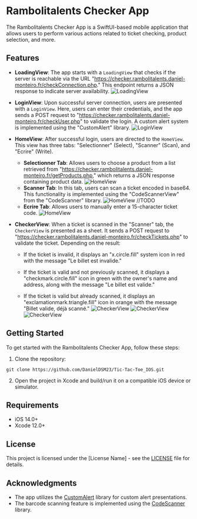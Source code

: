# Rambolitalents Checker App

The Rambolitalents Checker App is a SwiftUI-based mobile application that allows users to perform various actions related to ticket checking, product selection, and more.

## Features

- **LoadingView**: The app starts with a `LoadingView` that checks if the server is reachable via the URL "https://checker.rambolitalents.daniel-monteiro.fr/checkConnection.php." This endpoint returns a JSON response to indicate server availability. 
![LoadingView](https://i.ibb.co/xjFbpr4/Loading-View.png)

- **LoginView**: Upon successful server connection, users are presented with a `LoginView`. Here, users can enter their credentials, and the app sends a POST request to "https://checker.rambolitalents.daniel-monteiro.fr/checkUser.php" to validate the login. A custom alert system is implemented using the "CustomAlert" library.
![LoginView](https://i.ibb.co/z6HWHTF/Login-View.png)

- **HomeView**: After successful login, users are directed to the `HomeView`. This view has three tabs: "Selectionner" (Select), "Scanner" (Scan), and "Ecrire" (Write).

    - **Selectionner Tab**: Allows users to choose a product from a list retrieved from "https://checker.rambolitalents.daniel-monteiro.fr/getProducts.php," which returns a JSON response containing product data.
![HomeView](https://i.ibb.co/WGp4fDL/HomeView.png)
    - **Scanner Tab**: In this tab, users can scan a ticket encoded in base64. This functionality is implemented using the "CodeScannerView" from the "CodeScanner" library.
![HomeView](https://i.ibb.co/TgWfkPY/Scan.jpg) //TODO
    - **Ecrire Tab**: Allows users to manually enter a 15-character ticket code.
![HomeView](https://i.ibb.co/JmdhxYF/Ecrire.png)
- **CheckerView**: When a ticket is scanned in the "Scanner" tab, the `CheckerView` is presented as a sheet. It sends a POST request to "https://checker.rambolitalents.daniel-monteiro.fr/checkTickets.php" to validate the ticket. Depending on the result:
    
    - If the ticket is invalid, it displays an "x.circle.fill" system icon in red with the message "Le billet est invalide."
    
    - If the ticket is valid and not previously scanned, it displays a "checkmark.circle.fill" icon in green with the owner's name and address, along with the message "Le billet est valide."

    - If the ticket is valid but already scanned, it displays an "exclamationmark.triangle.fill" icon in orange with the message "Billet valide, déjà scanné."
![CheckerView](https://i.ibb.co/ZdtWHvj/no.png)
![CheckerView](https://i.ibb.co/8mC6Qqk/ok.png)
![CheckerView](https://i.ibb.co/wYsg6RC/scanned.png)

## Getting Started

To get started with the Rambolitalents Checker App, follow these steps:

1. Clone the repository:

 ```shell 
 git clone https://github.com/DanielDSM23/Tic-Tac-Toe_IOS.git
 ```


2. Open the project in Xcode and build/run it on a compatible iOS device or simulator.

## Requirements

- iOS 14.0+
- Xcode 12.0+

## License

This project is licensed under the [License Name] - see the [LICENSE](LICENSE) file for details.

## Acknowledgments

- The app utilizes the [CustomAlert](https://github.com/divadretlaw/CustomAlert) library for custom alert presentations.
- The barcode scanning feature is implemented using the [CodeScanner](https://github.com/twostraws/CodeScanner) library.
